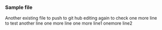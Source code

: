 ### Sample file
Another existing file to push to git hub
editing again to check 
one more line to test
another line
one more line
one more line1
onemore line2